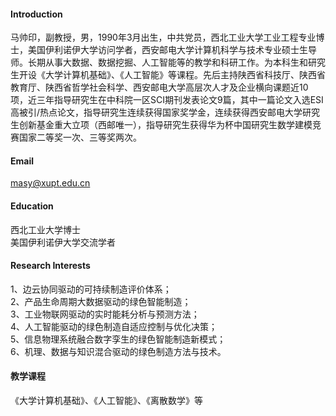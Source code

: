 
#### Introduction
马帅印，副教授，男，1990年3月出生，中共党员，西北工业大学工业工程专业博士，美国伊利诺伊大学访问学者，西安邮电大学计算机科学与技术专业硕士生导师。长期从事大数据、数据挖掘、人工智能等的教学和科研工作。为本科生和研究生开设《大学计算机基础》、《人工智能》等课程。先后主持陕西省科技厅、陕西省教育厅、陕西省哲学社会科学、西安邮电大学高层次人才及企业横向课题近10项，近三年指导研究生在中科院一区SCI期刊发表论文9篇，其中一篇论文入选ESI高被引/热点论文，指导研究生连续获得国家奖学金，连续获得西安邮电大学研究生创新基金重大立项（西邮唯一），指导研究生获得华为杯中国研究生数学建模竞赛国家二等奖一次、三等奖两次。

#### Email
masy@xupt.edu.cn

#### Education
西北工业大学博士\
美国伊利诺伊大学交流学者

#### Research Interests
1、边云协同驱动的可持续制造评价体系；\
2、产品生命周期大数据驱动的绿色智能制造；\
3、工业物联网驱动的实时能耗分析与预测方法；\
4、人工智能驱动的绿色制造自适应控制与优化决策；\
5、信息物理系统融合数字孪生的绿色智能制造新模式；\
6、机理、数据与知识混合驱动的绿色制造方法与技术。

#### 教学课程
《大学计算机基础》、《人工智能》、《离散数学》等

